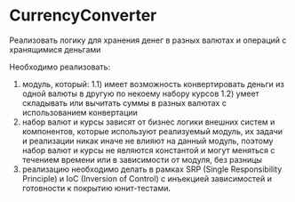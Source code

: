 # CurrencyConverter
Реализовать логику для хранения денег в разных валютах и операций с хранящимися деньгами

Необходимо реализовать:
1) модуль, который:
1.1) имеет возможность конвертировать деньги из одной валюты в другую по некоему набору курсов
1.2) умеет складывать или вычитать суммы в разных валютах с использованием конвертации
2) набор валют и курсы зависят от бизнес логики внешних систем и компонентов, которые используют реализуемый модуль, их задачи и реализации никак иначе не влияют на данный модуль, поэтому набор валют и курсы не являются конcтантой и могут меняться с течением времени или в зависимости от модуля, без разницы
3) реализацию необходимо делать в рамках SRP (Single Responsibility Principle) и IoC (Inversion of Control) с инъекцией зависимостей и готовности к покрытию юнит-тестами.
